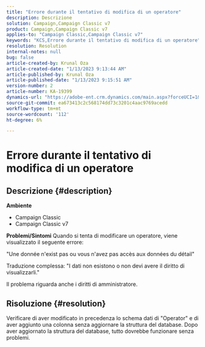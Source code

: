 ```yaml
---
title: "Errore durante il tentativo di modifica di un operatore"
description: Descrizione
solution: Campaign,Campaign Classic v7
product: Campaign,Campaign Classic v7
applies-to: "Campaign Classic,Campaign Classic v7"
keywords: "KCS,Errore durante il tentativo di modifica di un operatore"
resolution: Resolution
internal-notes: null
bug: false
article-created-by: Krunal Oza
article-created-date: "1/13/2023 9:13:44 AM"
article-published-by: Krunal Oza
article-published-date: "1/13/2023 9:15:51 AM"
version-number: 2
article-number: KA-19399
dynamics-url: "https://adobe-ent.crm.dynamics.com/main.aspx?forceUCI=1&pagetype=entityrecord&etn=knowledgearticle&id=542a2e92-2293-ed11-aad1-6045bd006793"
source-git-commit: ea673413c2c568174dd73c3201c4aac9769acedd
workflow-type: tm+mt
source-wordcount: '112'
ht-degree: 6%

---
```


# Errore durante il tentativo di modifica di un operatore

## Descrizione {#description}

<b>Ambiente</b>
- Campaign Classic
- Campaign Classic v7



<b>Problemi/Sintomi</b>
Quando si tenta di modificare un operatore, viene visualizzato il seguente errore:

&quot;Une donnée n&#39;exist pas ou vous n&#39;avez pas accès aux données du détail&quot;

Traduzione complessa: &quot;I dati non esistono o non devi avere il diritto di visualizzarli.&quot;

Il problema riguarda anche i diritti di amministratore.


## Risoluzione {#resolution}


Verificare di aver modificato in precedenza lo schema dati di &quot;Operator&quot; e di aver aggiunto una colonna senza aggiornare la struttura del database. Dopo aver aggiornato la struttura del database, tutto dovrebbe funzionare senza problemi.
